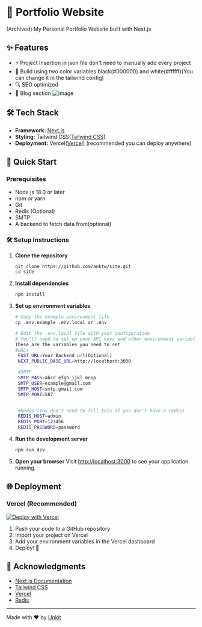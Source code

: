 # 🚀 Portfolio Website

(Archived) My Personal Portfolio Website built with Next.js

## ✨ Features

- ⚡ Project Insertion in json file don't need to manually add every project
- 🎨 Build using two color variables black(#000000) and white(#ffffff)(You can change it in the tailwind config)
- 🔍 SEO optimized
- 📝 Blog section
![image](https://github.com/user-attachments/assets/124e5d95-a967-411d-81a3-5e92bb37c9ca)

## 🛠️ Tech Stack

- **Framework:** [Next.js](https://nextjs.org/)
- **Styling:** Tailwind CSS([Tailwind CSS](https://tailwindcss.com/))
- **Deployment:** Vercel([Vercel](https://vercel.com/)) (recommended you can deploy anywhere)

## 🚀 Quick Start

### Prerequisites

- Node.js 18.0 or later
- npm or yarn
- Git
- Redis (Optional)
- SMTP
- A backend to fetch data from(optional)

### 🛠️ Setup Instructions

1. **Clone the repository**
   ```bash
   git clone https://github.com/anktw/site.git
   cd site
   ```

2. **Install dependencies**
   ```bash
   npm install
   ```

3. **Set up environment variables**
   ```bash
   # Copy the example environment file
   cp .env.example .env.local or .env
   
   # Edit the .env.local file with your configuration
   # You'll need to set up your API keys and other environment variables here
   These are the variables you need to set
   #URLs
    FAST_URL=Your Backend url(Optional)
    NEXT_PUBLIC_BASE_URL=http://localhost:3000

    #SMTP
    SMTP_PASS=abcd efgh ijkl mnop
    SMTP_USER=example@gmail.com
    SMTP_HOST=smtp.gmail.com
    SMTP_PORT=587


    #Redis (You don't need to fill this if you don't have a redis)
    REDIS_HOST=admin
    REDIS_PORT=123456
    REDIS_PASSWORD=password
    ```

4. **Run the development server**
   ```bash
   npm run dev
   ```

5. **Open your browser**
   Visit [http://localhost:3000](http://localhost:3000) to see your application running.

## 🌐 Deployment

### Vercel (Recommended)

[![Deploy with Vercel](https://vercel.com/button)](https://vercel.com/new/clone?repository-url=https%3A%2F%2Fgithub.com%2Fyour-username%2Fyour-repo&project-name=my-portfolio&repository-name=portfolio)

1. Push your code to a GitHub repository
2. Import your project on Vercel
3. Add your environment variables in the Vercel dashboard
4. Deploy! 🚀

## 🙏 Acknowledgments

- [Next.js Documentation](https://nextjs.org/docs)
- [Tailwind CSS](https://tailwindcss.com/)
- [Vercel](https://vercel.com/)
- [Redis](https://redis.io/)
---

Made with ❤️ by [Unkit](https://unkit.site)

